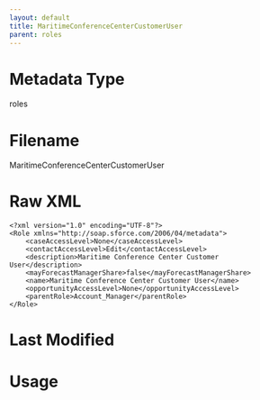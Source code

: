 ```yaml
---
layout: default
title: MaritimeConferenceCenterCustomerUser
parent: roles
---
```

# Metadata Type
roles


# Filename 
MaritimeConferenceCenterCustomerUser


# Raw XML
```
<?xml version="1.0" encoding="UTF-8"?>
<Role xmlns="http://soap.sforce.com/2006/04/metadata">
    <caseAccessLevel>None</caseAccessLevel>
    <contactAccessLevel>Edit</contactAccessLevel>
    <description>Maritime Conference Center Customer User</description>
    <mayForecastManagerShare>false</mayForecastManagerShare>
    <name>Maritime Conference Center Customer User</name>
    <opportunityAccessLevel>None</opportunityAccessLevel>
    <parentRole>Account_Manager</parentRole>
</Role>
```


# Last Modified


# Usage
